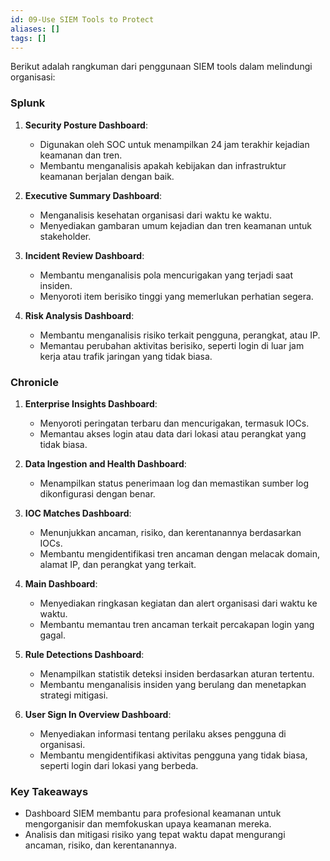 ```yaml
---
id: 09-Use SIEM Tools to Protect
aliases: []
tags: []
---
```


Berikut adalah rangkuman dari penggunaan SIEM tools dalam melindungi organisasi:

### **Splunk**

1. **Security Posture Dashboard**:

   - Digunakan oleh SOC untuk menampilkan 24 jam terakhir kejadian keamanan dan tren.
   - Membantu menganalisis apakah kebijakan dan infrastruktur keamanan berjalan dengan baik.

2. **Executive Summary Dashboard**:

   - Menganalisis kesehatan organisasi dari waktu ke waktu.
   - Menyediakan gambaran umum kejadian dan tren keamanan untuk stakeholder.

3. **Incident Review Dashboard**:

   - Membantu menganalisis pola mencurigakan yang terjadi saat insiden.
   - Menyoroti item berisiko tinggi yang memerlukan perhatian segera.

4. **Risk Analysis Dashboard**:
   - Membantu menganalisis risiko terkait pengguna, perangkat, atau IP.
   - Memantau perubahan aktivitas berisiko, seperti login di luar jam kerja atau trafik jaringan yang tidak biasa.

### **Chronicle**

1. **Enterprise Insights Dashboard**:

   - Menyoroti peringatan terbaru dan mencurigakan, termasuk IOCs.
   - Memantau akses login atau data dari lokasi atau perangkat yang tidak biasa.

2. **Data Ingestion and Health Dashboard**:

   - Menampilkan status penerimaan log dan memastikan sumber log dikonfigurasi dengan benar.

3. **IOC Matches Dashboard**:

   - Menunjukkan ancaman, risiko, dan kerentanannya berdasarkan IOCs.
   - Membantu mengidentifikasi tren ancaman dengan melacak domain, alamat IP, dan perangkat yang terkait.

4. **Main Dashboard**:

   - Menyediakan ringkasan kegiatan dan alert organisasi dari waktu ke waktu.
   - Membantu memantau tren ancaman terkait percakapan login yang gagal.

5. **Rule Detections Dashboard**:

   - Menampilkan statistik deteksi insiden berdasarkan aturan tertentu.
   - Membantu menganalisis insiden yang berulang dan menetapkan strategi mitigasi.

6. **User Sign In Overview Dashboard**:
   - Menyediakan informasi tentang perilaku akses pengguna di organisasi.
   - Membantu mengidentifikasi aktivitas pengguna yang tidak biasa, seperti login dari lokasi yang berbeda.

### **Key Takeaways**

- Dashboard SIEM membantu para profesional keamanan untuk mengorganisir dan memfokuskan upaya keamanan mereka.
- Analisis dan mitigasi risiko yang tepat waktu dapat mengurangi ancaman, risiko, dan kerentanannya.
